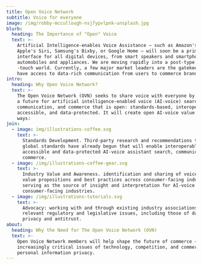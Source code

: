 ```yaml
---
title: Open Voice Network
subtitle: Voice for everyone
image: /img/robby-mccullough-nsj7ypvlpnk-unsplash.jpg
blurb:
  heading: The Importance of "Open" Voice
  text: >-
    Artificial Intelligence-enables Voice Assistance – such as Amazon's Alex,
    Apple's Siri, Samsung's Bixby, or Google Home – will soon be a primary
    interface for all digital devices, from smart speakers and smartphones to
    automobiles and appliances. We are moving rapidly into a post-type and
    -touch world. Currently, a few major market leaders are the gatekeepers and
    have access to data-rich communication from users to commerce brands.
intro:
  heading: Why Open Voice Network?
  text: >-
    The Open Voice Network (OVN) seeks to share voice with everyone by creating
    a future for artificial intelligence-enabled voice (AI-voice) search,
    communication, and commerce that is open: standards-based, interoperable,
    accessible, and data-protected. It will create open AI-voice value in three
    ways:
join:
  - image: img/illustrations-coffee.svg
    text: >-
      Standards Development. Third-party research and recommendations toward the
      global standards have already begun that will enable interoperable,
      accessible and data-protected AI-voice assistant search, communication and
      commerce.
  - image: /img/illustrations-coffee-gear.svg
    text: >-
      Industry Value and Awareness. identification and sharing of voice-centric
      value propositions and best practices across consumer-facing industries;
      serving as the source of insight and interpretation for AI-voice in
      consumer-facing industries.
  - image: /img/illustrations-tutorials.svg
    text: >-
      Advocacy: working with and through existing industry associations on
      relevant regulatory and legislative issues, including those of data
      privacy and antitrust.
about:
  heading: Why the Need for The Open Voice Network (OVN)
  text: >-
    Open Voice Network members will help shape the future of commerce – in
    increasingly critical issues of technology, competition, and commercial and
    personal information privacy.
---
```


